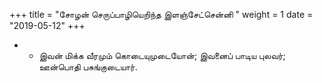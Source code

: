 ﻿+++
title = "சோழன் செருப்பாழியெறிந்த இளஞ்சேட்சென்னி  "
weight = 1
date = "2019-05-12"
+++


- -  இவன் மிக்க வீரமும் கொடையுமுடையோன்; இவனைப் பாடிய புலவர்; ஊன்பொதி பசுங்குடையார். 
